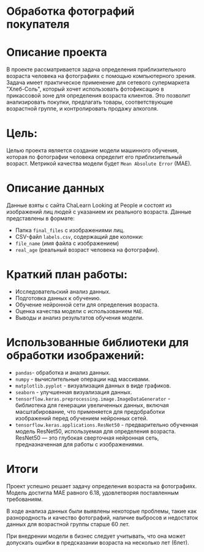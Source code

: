 # Обработка фотографий покупателя
# Описание проекта
В проекте рассматривается задача определения приблизительного возраста человека на фотографиях с помощью компьютерного зрения. Задача имеет практическое применение для сетевого супермаркета "Хлеб-Соль", который хочет использовать фотофиксацию в прикассовой зоне для определения возраста клиентов. Это позволит анализировать покупки, предлагать товары, соответствующие возрастной группе, и контролировать продажу алкоголя.

# Цель:
Целью проекта является создание модели машинного обучения, которая по фотографии человека определит его приблизительный возраст. Метрикой качества модели будет `Mean Absolute Error` (MAE).

# Описание данных

Данные взяты с сайта ChaLearn Looking at People и состоят из изображений лиц людей с указанием их реального возраста. Данные представлены в формате:

- Папка `final_files` с изображениями лиц.
- CSV-файл `labels.csv`, содержащий две колонки:
- `file_name` (имя файла с изображением) 
- `real_age` (реальный возраст человека на фотографии).

# Краткий план работы:

- Исследовательский анализ данных.
- Подготовка данных к обучению.
- Обучение нейронной сети для определения возраста.
- Оценка качества модели с использованием `MAE`.
- Выводы и анализ результатов обучения модели.

# Использованные библиотеки для обработки изображений:
- `pandas`- обработка и анализ данных.
- `numpy` - вычислительные операции над массивами.
- `matplotlib.pyplot` - визуализация данных в виде графиков.
- `seaborn` - улучшенная визуализация данных.
- `tensorflow.keras.preprocessing.image.ImageDataGenerator` - библиотека для генерации увеличенных данных, включая масштабирование, что применяется для предобработки изображений перед обучением нейронных сетей.
- `tensorflow.keras.applications.ResNet50` - предварительно обученная модель ResNet50, используемая для определения возраста. ResNet50 — это глубокая сверточная нейронная сеть, предназначенная для работы с изображениями.

# Итоги

Проект успешно решает задачу определения возраста на фотографиях. Модель достигла MAE равного 6.18, удовлетворяя поставленным требованиям.

В ходе анализа данных были выявлены некоторые проблемы, такие как разнородность и качество фотографий, наличие выбросов и недостаток данных для возрастной группы старше 60 лет.

При внедрении модели в бизнес следует учитывать, что она может допускать ошибки в предсказании возраста на несколько лет (6лет).

